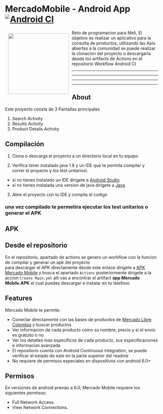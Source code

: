 # MercadoMobile - Android App [![Android CI](https://github.com/juanQuiroga1217/MercadoMobile/actions/workflows/android.yml/badge.svg)](https://github.com/juanQuiroga1217/MercadoMobile/actions/workflows/android.yml)


<img src="https://http2.mlstatic.com/D_NQ_NP974268-MLA41149104135_032020-F.jpg" align="left"
width="200" hspace="10" vspace="10">


Reto de programacion para Meli, El objetivo es realizar un aplicativo para la consulta de productos, utilizando las Apis abiertas a la comunidad
se puede realizar la clonacion del proyecto o descargarla desde los artifacts de Actions en el repositorio Workflow Android CI

***
---
---
***

## About

Este proyecto consta de 3 Pantallas principales
1. Search Activity
2. Results Activity
3. Product Details Activity

## Compilación

1. Clona o descarga el proyecto a un directorio local en tu equipo

2. Verifica tener instalado java 1.8 y un IDE que te permita compilar y correr el proyecto y los test unitarios\
* si no tienes instalado un IDE dirigete a [Android Studio](https://developer.android.com/studio)
* si no tienes instalada una version de java dirigete a [Java](https://www.java.com/es/)


3. Abre el proyecto con tu IDE y compila el codigo

### una vez compilado te permetira ejecutar los test unitarios o generar el APK


## APK

## Desde el repositorio
En el repositorio, apartado de actions se genero un workflow con la funcion de compilar y generar un apk del proyecto\
para descargar el APK directamente desde este enlace dirigete a  [APK Mercado Mobile](https://github.com/juanQuiroga1217/MercadoMobile/)
y busca el apartado `Actions` posteriormente dirigete a la accion `Create Main.yml` alli vas a encontrar el artifact **app Mercado Mobile.APK** el cual puedes descargar
e instalar en tu telefono

## Features
Mercado Mobile te permite:
- Conectar directamente con las bases de productos de [Mercado Libre Colombia](https://www.mercadolibre.com.co/) y buscar productos
- Ver informacion de cada producto como su nombre, precio y si el envio es gratuito o no
- Ver los detalles mas especificos de cada producto, sus especificaciones e informacion avanzada
- El repositorio cuenta con Android Continuous Integration, se puede verificar el estado de este en la parte superior del readme
- No requiere de permisos especiales en dispositivos con android 6.0+

## Permisos

En versiones de android previas a 6.0, Mercado Mobile requiere los siguientes permisos:
- Full Network Access.
- View Network Connections.

